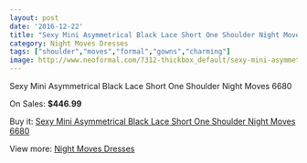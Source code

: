 ```yaml
---
layout: post
date: '2016-12-22'
title: "Sexy Mini Asymmetrical Black Lace Short One Shoulder Night Moves 6680"
category: Night Moves Dresses
tags: ["shoulder","moves","formal","gowns","charming"]
image: http://www.neoformal.com/7312-thickbox_default/sexy-mini-asymmetrical-black-lace-short-one-shoulder-night-moves-6680.jpg
---
```

Sexy Mini Asymmetrical Black Lace Short One Shoulder Night Moves 6680

On Sales: **$446.99**
<a href="https://www.neoformal.com/en/night-moves-dresses/2602-sexy-mini-asymmetrical-black-lace-short-one-shoulder-night-moves-6680.html"><amp-img layout="responsive" width="600" height="600" src="//www.neoformal.com/7312-thickbox_default/sexy-mini-asymmetrical-black-lace-short-one-shoulder-night-moves-6680.jpg" alt="Sexy Mini Asymmetrical Black Lace Short One Shoulder Night Moves 6680 0" /></a>
<a href="https://www.neoformal.com/en/night-moves-dresses/2602-sexy-mini-asymmetrical-black-lace-short-one-shoulder-night-moves-6680.html"><amp-img layout="responsive" width="600" height="600" src="//www.neoformal.com/7313-thickbox_default/sexy-mini-asymmetrical-black-lace-short-one-shoulder-night-moves-6680.jpg" alt="Sexy Mini Asymmetrical Black Lace Short One Shoulder Night Moves 6680 1" /></a>
<a href="https://www.neoformal.com/en/night-moves-dresses/2602-sexy-mini-asymmetrical-black-lace-short-one-shoulder-night-moves-6680.html"><amp-img layout="responsive" width="600" height="600" src="//www.neoformal.com/7314-thickbox_default/sexy-mini-asymmetrical-black-lace-short-one-shoulder-night-moves-6680.jpg" alt="Sexy Mini Asymmetrical Black Lace Short One Shoulder Night Moves 6680 2" /></a>

Buy it: [Sexy Mini Asymmetrical Black Lace Short One Shoulder Night Moves 6680](https://www.neoformal.com/en/night-moves-dresses/2602-sexy-mini-asymmetrical-black-lace-short-one-shoulder-night-moves-6680.html "Sexy Mini Asymmetrical Black Lace Short One Shoulder Night Moves 6680")

View more: [Night Moves Dresses](https://www.neoformal.com/en/23-night-moves-dresses "Night Moves Dresses")
